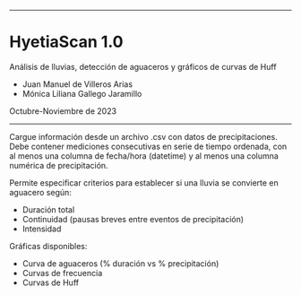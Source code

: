 *************************************************************************
# HyetiaScan 1.0

Análisis de lluvias, detección de aguaceros y gráficos de curvas de Huff

- Juan Manuel de Villeros Arias
- Mónica Liliana Gallego Jaramillo

Octubre-Noviembre de 2023
*************************************************************************

Cargue información desde un archivo .csv con datos de precipitaciones. 
Debe contener mediciones consecutivas en serie de tiempo ordenada, con 
al menos una columna de fecha/hora (datetime) y al menos una columna 
numérica de precipitación.

Permite especificar criterios para establecer si una lluvia se convierte en aguacero según:
- Duración total
- Continuidad (pausas breves entre eventos de precipitación)
- Intensidad

Gráficas disponibles:

- Curva de aguaceros (% duración vs % precipitación)
- Curvas de frecuencia
- Curvas de Huff
